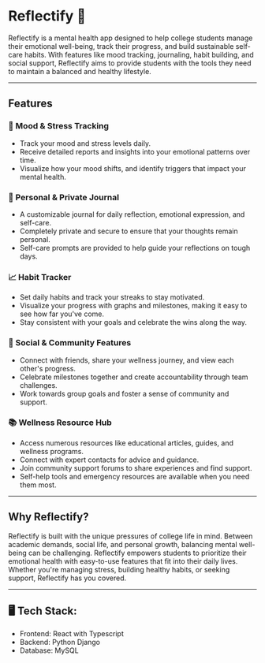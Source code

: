 # Reflectify 🌱

Reflectify is a mental health app designed to help college students manage their emotional well-being, track their progress, and build sustainable self-care habits. With features like mood tracking, journaling, habit building, and social support, Reflectify aims to provide students with the tools they need to maintain a balanced and healthy lifestyle.

---

## Features

### 🌟 Mood & Stress Tracking
- Track your mood and stress levels daily.
- Receive detailed reports and insights into your emotional patterns over time.
- Visualize how your mood shifts, and identify triggers that impact your mental health.

### 📓 Personal & Private Journal
- A customizable journal for daily reflection, emotional expression, and self-care.
- Completely private and secure to ensure that your thoughts remain personal.
- Self-care prompts are provided to help guide your reflections on tough days.

### 📈 Habit Tracker
- Set daily habits and track your streaks to stay motivated.
- Visualize your progress with graphs and milestones, making it easy to see how far you've come.
- Stay consistent with your goals and celebrate the wins along the way.

### 👥 Social & Community Features
- Connect with friends, share your wellness journey, and view each other's progress.
- Celebrate milestones together and create accountability through team challenges.
- Work towards group goals and foster a sense of community and support.

### 📚 Wellness Resource Hub
- Access numerous resources like educational articles, guides, and wellness programs.
- Connect with expert contacts for advice and guidance.
- Join community support forums to share experiences and find support.
- Self-help tools and emergency resources are available when you need them most.

---

## Why Reflectify?

Reflectify is built with the unique pressures of college life in mind. Between academic demands, social life, and personal growth, balancing mental well-being can be challenging. Reflectify empowers students to prioritize their emotional health with easy-to-use features that fit into their daily lives. Whether you're managing stress, building healthy habits, or seeking support, Reflectify has you covered.

---

## 🖥️ Tech Stack:

- Frontend: React with Typescript
- Backend: Python Django
- Database: MySQL

